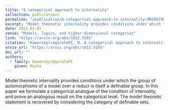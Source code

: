 ```yaml
---
title: "A categorical approach to internality"
collection: publications
permalink: "/publication/A-categorical-approach-to-internality-MR2867967"
excerpt: "Model theoretic internality provides conditions under which the group of automorphisms of a model over a reduct is itself a definable group. In this paper we formulate a categorical analogue of the condition of internality, and prove an analogous result on the categorical level. The model theoretic statement is recovered by considering the category of definable sets."
date: 2011-01-01
venue: "Models, logics, and higher-dimensional categories"
link: "https://arxiv.org/abs/1012.3185"
citation: "Kamensky\\bgurolePI, M. A categorical approach to internality. In B. Hart, T. G. Kucera, A. Pillay, P. J. Scott, &amp; R. A. G. Seely (Eds.), <i>Models, logics, and higher-dimensional categories</i> (Vol. 53, pp. 139–156). American Mathematical Society. https://arxiv.org/abs/1012.3185"
arxiv_url: "https://arxiv.org/abs/1012.3185"
doi_url: ""
authors:
  - family: Kamensky\bgurolePI
    given: Moshe
---
```

Model theoretic internality provides conditions under which the group of automorphisms of a model over a reduct is itself a definable group. In this paper we formulate a categorical analogue of the condition of internality, and prove an analogous result on the categorical level. The model theoretic statement is recovered by considering the category of definable sets.

